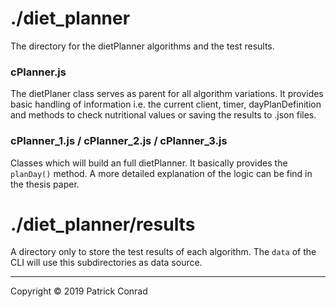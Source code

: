 # ./diet_planner
The directory for the dietPlanner algorithms and the test results.
### cPlanner.js
The dietPlaner class serves as parent for all algorithm variations. It provides basic handling of information i.e. the current client, timer, dayPlanDefinition and methods to check nutritional values or saving the results to .json files.
### cPlanner_1.js / cPlanner_2.js / cPlanner_3.js
Classes which will build an full dietPlanner. It basically provides the `planDay()` method. A more detailed explanation of the logic can be find in the thesis paper.

# ./diet_planner/results
A directory only to store the test results of each algorithm. The `data` <command> of the CLI will use this subdirectories as data source.

---
Copyright © 2019 Patrick Conrad
